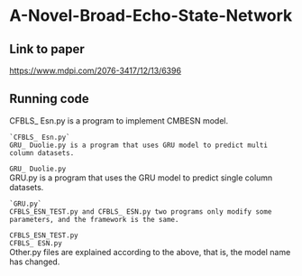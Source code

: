 # A-Novel-Broad-Echo-State-Network
## Link to paper 
https://www.mdpi.com/2076-3417/12/13/6396
## Running code
CFBLS_ Esn.py is a program to implement CMBESN model.  
```
`CFBLS_ Esn.py`   
GRU_ Duolie.py is a program that uses GRU model to predict multi column datasets.  
```
`GRU_ Duolie.py`  
GRU.py is a program that uses the GRU model to predict single column datasets.  
```
`GRU.py`  
CFBLS_ESN_TEST.py and CFBLS_ ESN.py two programs only modify some parameters, and the framework is the same.  
```
`CFBLS_ESN_TEST.py`  
`CFBLS_ ESN.py`  
Other.py files are explained according to the above, that is, the model name has changed.  
